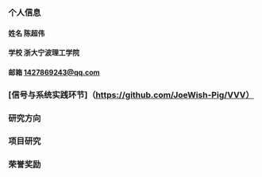 ### 个人信息
#### 姓名 陈超伟
#### 学校 浙大宁波理工学院
#### 邮箱 1427869243@qq.com
### [信号与系统实践环节]（https://github.com/JoeWish-Pig/VVV）
### 研究方向
### 项目研究
### 荣誉奖励
